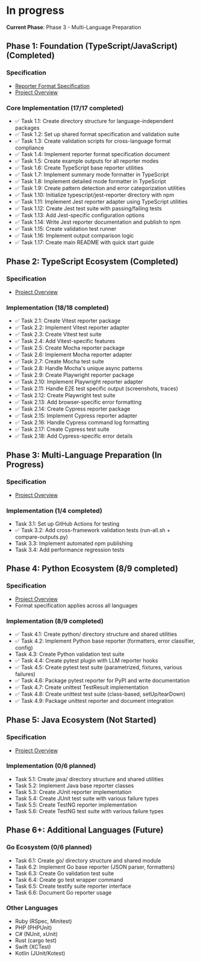 # In progress

**Current Phase**: Phase 3 - Multi-Language Preparation

## Phase 1: Foundation (TypeScript/JavaScript) (Completed)

### Specification

- [Reporter Format Specification](./reporter-format.feat.md)
- [Project Overview](./project.specs.md#phase-1-foundation-typescriptjavascript)

### Core Implementation (17/17 completed)

- ✅ Task 1.1: Create directory structure for language-independent packages
- ✅ Task 1.2: Set up shared format specification and validation suite
- ✅ Task 1.3: Create validation scripts for cross-language format compliance
- ✅ Task 1.4: Implement reporter format specification document
- ✅ Task 1.5: Create example outputs for all reporter modes
- ✅ Task 1.6: Create TypeScript base reporter utilities
- ✅ Task 1.7: Implement summary mode formatter in TypeScript
- ✅ Task 1.8: Implement detailed mode formatter in TypeScript
- ✅ Task 1.9: Create pattern detection and error categorization utilities
- ✅ Task 1.10: Initialize typescript/jest-reporter directory with npm
- ✅ Task 1.11: Implement Jest reporter adapter using TypeScript utilities
- ✅ Task 1.12: Create Jest test suite with passing/failing tests
- ✅ Task 1.13: Add Jest-specific configuration options
- ✅ Task 1.14: Write Jest reporter documentation and publish to npm
- ✅ Task 1.15: Create validation test runner
- ✅ Task 1.16: Implement output comparison logic
- ✅ Task 1.17: Create main README with quick start guide

## Phase 2: TypeScript Ecosystem (Completed)

### Specification

- [Project Overview](./project.specs.md#phase-2-typescript-ecosystem)

### Implementation (18/18 completed)

- ✅ Task 2.1: Create Vitest reporter package
- ✅ Task 2.2: Implement Vitest reporter adapter
- ✅ Task 2.3: Create Vitest test suite
- ✅ Task 2.4: Add Vitest-specific features
- ✅ Task 2.5: Create Mocha reporter package
- ✅ Task 2.6: Implement Mocha reporter adapter
- ✅ Task 2.7: Create Mocha test suite
- ✅ Task 2.8: Handle Mocha's unique async patterns
- ✅ Task 2.9: Create Playwright reporter package
- ✅ Task 2.10: Implement Playwright reporter adapter
- ✅ Task 2.11: Handle E2E test specific output (screenshots, traces)
- ✅ Task 2.12: Create Playwright test suite
- ✅ Task 2.13: Add browser-specific error formatting
- ✅ Task 2.14: Create Cypress reporter package
- ✅ Task 2.15: Implement Cypress reporter adapter
- ✅ Task 2.16: Handle Cypress command log formatting
- ✅ Task 2.17: Create Cypress test suite
- ✅ Task 2.18: Add Cypress-specific error details

## Phase 3: Multi-Language Preparation (In Progress)

### Specification

- [Project Overview](./project.specs.md#phase-3-multi-language-preparation)

### Implementation (1/4 completed)

- Task 3.1: Set up GitHub Actions for testing
- ✅ Task 3.2: Add cross-framework validation tests (run-all.sh + compare-outputs.py)
- Task 3.3: Implement automated npm publishing
- Task 3.4: Add performance regression tests

## Phase 4: Python Ecosystem (8/9 completed)

### Specification

- [Project Overview](./project.specs.md#phase-4-python-ecosystem)
- Format specification applies across all languages

### Implementation (8/9 completed)

- ✅ Task 4.1: Create python/ directory structure and shared utilities
- ✅ Task 4.2: Implement Python base reporter (formatters, error classifier, config)
- Task 4.3: Create Python validation test suite
- ✅ Task 4.4: Create pytest plugin with LLM reporter hooks
- ✅ Task 4.5: Create pytest test suite (parametrized, fixtures, various failures)
- ✅ Task 4.6: Package pytest reporter for PyPI and write documentation
- ✅ Task 4.7: Create unittest TestResult implementation
- ✅ Task 4.8: Create unittest test suite (class-based, setUp/tearDown)
- ✅ Task 4.9: Package unittest reporter and document integration

## Phase 5: Java Ecosystem (Not Started)

### Specification

- [Project Overview](./project.specs.md#phase-5-java-ecosystem)

### Implementation (0/6 planned)

- Task 5.1: Create java/ directory structure and shared utilities
- Task 5.2: Implement Java base reporter classes
- Task 5.3: Create JUnit reporter implementation
- Task 5.4: Create JUnit test suite with various failure types
- Task 5.5: Create TestNG reporter implementation
- Task 5.6: Create TestNG test suite with various failure types

## Phase 6+: Additional Languages (Future)

### Go Ecosystem (0/6 planned)

- Task 6.1: Create go/ directory structure and shared module
- Task 6.2: Implement Go base reporter (JSON parser, formatters)
- Task 6.3: Create Go validation test suite
- Task 6.4: Create go test wrapper command
- Task 6.5: Create testify suite reporter interface
- Task 6.6: Document Go reporter usage

### Other Languages
- Ruby (RSpec, Minitest)
- PHP (PHPUnit)
- C# (NUnit, xUnit)
- Rust (cargo test)
- Swift (XCTest)
- Kotlin (JUnit/Kotest)